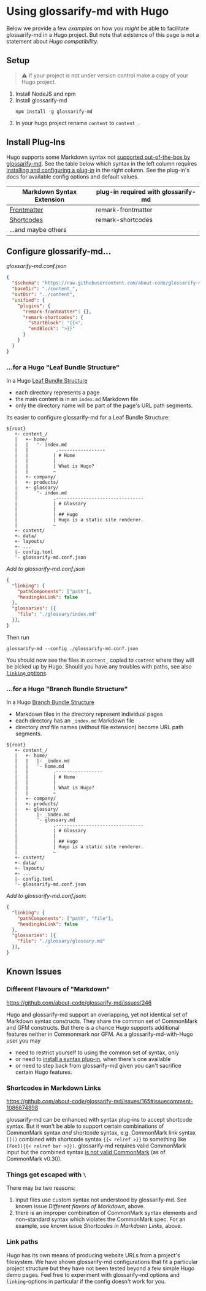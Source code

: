 # Using glossarify-md with Hugo

[doc-readme]: https://github.com/about-code/glossarify-md/blob/master/doc/README.md#linking
[doc-plugins]: ./plugins.md
[doc-mdext-syntax]: ./markdown-syntax-extensions.md
[hugo-page-bundles]: https://gohugo.io/content-management/page-bundles/
[hugo-frontmatter]: https://gohugo.io/content-management/front-matter/
[hugo-shortcodes]: https://gohugo.io/content-management/shortcodes/
[hugo-cm-compliance]: https://github.com/about-code/glossarify-md/issues/165#issuecomment-1086874898
[known issues]: #known-issues

Below we provide a few *examples* on how you *might* be able to facilitate glossarify-md in a Hugo project. But note that existence of this page is not a statement about *Hugo compatibility*.

## Setup

> ⚠ If your project is not under version control make a copy of your Hugo project.

1. Install NodeJS and npm
1. Install glossarify-md
   ~~~
   npm install -g glossarify-md
   ~~~
1. In your hugo project rename `content` to `content_`.


## Install Plug-Ins

Hugo supports some Markdown syntax not [supported out-of-the-box by glossarify-md][doc-mdext-syntax]. See the table below which syntax in the left column requires [installing and configuring a plug-in][doc-plugins] in the right column. See the plug-in's docs for available config options and default values.

|    Markdown Syntax Extension    | plug-in required with glossarify-md |
| ------------------------------- | ----------------------------------- |
| [Frontmatter][hugo-frontmatter] | remark-frontmatter                  |
| [Shortcodes][hugo-shortcodes]   | remark-shortcodes                   |
| ...and maybe others             |                                     |

## Configure glossarify-md...

*glossarify-md.conf.json*
~~~json
{
  "$schema": "https://raw.githubusercontent.com/about-code/glossarify-md/v5.1.0/conf/v5/schema.json",
  "baseDir": "./content_",
  "outDir": "../content",
  "unified": {
    "plugins": {
      "remark-frontmatter": {},
      "remark-shortcodes": {
        "startBlock": "{{<",
        "endBlock": ">}}"
      }
    }
  }
}
~~~

### ...for a Hugo "Leaf Bundle Structure"

In a Hugo [Leaf Bundle Structure][hugo-page-bundles]

- each directory represents a page
- the main content is in an `index.md` Markdown file
- only the directory name will be part of the page's URL path segments.

Its easier to configure glossarify-md for a Leaf Bundle Structure:

~~~
${root}
   +- content_/
   |   +- home/
   |   |   '- index.md
   |   |          .-----------------
   |   |         | # Home
   |   |         |
   |   |         | What is Hugo?
   |   |         ~
   |   +- company/
   |   +- products/
   |   +- glossary/
   |       '- index.md
   |             .--------------------------------
   |             | # Glossary
   |             |
   |             | ## Hugo
   |             | Hugo is a static site renderer.
   |             ~
   +- content/
   +- data/
   +- layouts/
   +- ...
   |- config.toml
   '- glossarify-md.conf.json
~~~

*Add to glossarify-md.conf.json*

~~~json
{
  "linking": {
    "pathComponents": ["path"],
    "headingAsLink": false
  },
  "glossaries": [{
    "file": "./glossary/index.md"
  }],
}
~~~

Then run

~~~
glossarify-md --config ./glossarify-md.conf.json
~~~

You should now see the files in `content_` copied to `content` where they will be picked up by Hugo. Should you have any troubles with paths, see also [`linking` options][doc-readme].

### ...for a Hugo "Branch Bundle Structure"

In a Hugo [Branch Bundle Structure][hugo-page-bundles]

- Markdown files in the directory represent individual pages
- each directory has an `_index.md` Markdown file
- directory *and* file names (without file extension) become URL path segments.

~~~
${root}
   +- content_/
   |   +- home/
   |   |   |- _index.md
   |   |   '- home.md
   |   |         .-----------------
   |   |         | # Home
   |   |         |
   |   |         | What is Hugo?
   |   |         ~
   |   +- company/
   |   +- products/
   |   +- glossary/
   |       |- _index.md
   |       '- glossary.md
   |             .--------------------------------
   |             | # Glossary
   |             |
   |             | ## Hugo
   |             | Hugo is a static site renderer.
   |             ~
   +- content/
   +- data/
   +- layouts/
   +- ...
   |- config.toml
   '- glossarify-md.conf.json
~~~

*Add to glossarify-md.conf.json*:

~~~json
{
  "linking": {
    "pathComponents": ["path", "file"],
    "headingAsLink": false
  },
  "glossaries": [{
    "file": "./glossary/glossary.md"
  }],
}
~~~


## Known Issues

### Different Flavours of "Markdown"

https://github.com/about-code/glossarify-md/issues/246

Hugo and glossarify-md support an overlapping, yet not identical set of Markdown syntax constructs. They share the common set of CommonMark and GFM constructs. But there is a chance Hugo supports additional features neither in Commonmark nor GFM. As a glossarify-md-with-Hugo user you may

- need to restrict yourself to using the common set of syntax, only
- or need to [install a syntax plug-in][doc-plugins], when there's one available
- or need to step back from glossarify-md given you can't sacrifice certain Hugo features.


### Shortcodes in Markdown Links

https://github.com/about-code/glossarify-md/issues/165#issuecomment-1086874898

glossarify-md can be enhanced with syntax plug-ins to accept shortcode syntax. But it won't be able to support certain combinations of CommonMark syntax *and* shortcode syntax, e.g. CommonMark link syntax `[]()` combined with shortcode syntax `{{< relref >}}` to something like `[Foo]({{< relref bar >}})`. glossarify-md requires valid CommonMark input but the combined syntax [is not valid CommonMark][hugo-cm-compliance] (as of CommonMark v0.30).

### Things get escaped with `\`

There may be two reasons:

1. input files use custom syntax not understood by glossarify-md. See known issue *Different flavors of Markdown*, above.
2. there is an improper combination of CommonMark syntax elements and non-standard syntax which violates the CommonMark spec. For an example, see known issue *Shortcodes in Markdown Links*, above.

### Link paths

Hugo has its own means of producing website URLs from a project's filesystem. We have shown glossarify-md configurations that fit a particular project structure but they have not been tested beyond a few simple Hugo demo pages. Feel free to experiment with glossarify-md options and `linking`-options in particular if the config doesn't work for you.
